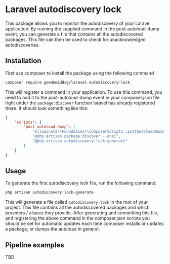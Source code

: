 # Laravel autodiscovery lock

This package allows you to monitor the autodiscovery of your Laravel application. By running the supplied command in the 
post-autoload-dump event, you can generate a file that contains all the autodiscovered packages.  This file can then be used to check for unacknowledged autodiscoveries.

## Installation
First use composer to install the package using the following command
```bash 
composer require goedemiddag/laravel-autodiscovery-lock
```

This will register a command in your application. To use this command, you need to add it to the post-autoload-dump event in your composer.json file right under the `package:discover` function laravel has already registered there.
It should look something like this:
```json
{
    "scripts": {
        "post-autoload-dump": [
            "Illuminate\\Foundation\\ComposerScripts::postAutoloadDump",
            "@php artisan package:discover --ansi",
            "@php artisan autodiscovery:lock-generate"
        ]
    }
}
```

## Usage
To generate the first autodiscovery lock file, run the following command:
```bash
php artisan autodiscovery:lock-generate
```

This will generate a file called `autodiscovery.lock` in the root of your project. This file contains all the autodiscovered packages and which providers / aliases they provide.
After generating and committing this file, and registering the above command in the composer.json scripts you should be set for automatic updates each time composer installs or updates a package,
or dumps the autoload in general. 


## Pipeline examples
TBD
